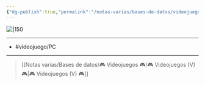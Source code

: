 ```yaml
---
{"dg-publish":true,"permalink":"/notas-varias/bases-de-datos/videojuegos/v-bloodborne/"}
---
```



![|150](https://images.igdb.com/igdb/image/upload/t_cover_big/co1rba.jpg)

---

- #videojuego/PC

---

> [[Notas varias/Bases de datos/🎮 Videojuegos 🎮/🎮 Videojuegos (V) 🎮\|🎮 Videojuegos (V) 🎮]]
